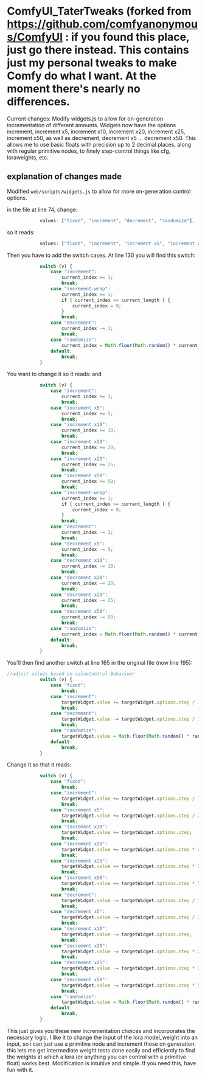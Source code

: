 ComfyUI_TaterTweaks (forked from https://github.com/comfyanonymous/ComfyUI : if you found this place, just go there instead. This contains just my personal tweaks to make Comfy do what I want. At the moment there's nearly no differences.
=======

Current changes: Modify widgets.js to allow for on-generation incrementation of different amounts. Widgets now have the options increment, increment x5, increment x10, increment x20, increment x25, increment x50, as well as decrement, decrement x5 ... decrement x50.  This allows me to use basic floats with precision up to 2 decimal places, along with regular primitive nodes, to finely step-control things like cfg, loraweights, etc.

## explanation of changes made
Modified ```web/scripts/widgets.js``` to allow for more on-generation control options.

in the file at line 74, change:
```javascript
			values: ["fixed", "increment", "decrement", "randomize"],
```
so it reads:
```javascript
			values: ["fixed", "increment", "increment x5", "increment x10", "increment x20", "increment x25", "increment x50", "decrement", "decrement x5", "decrement x10", "decrement x20", "decrement x25", "decrement x50", "randomize"],
```

Then you have to add the switch cases.
At line 130 you will find this switch:
```javascript
			switch (v) {
				case "increment":
					current_index += 1;
					break;
				case "increment-wrap":
					current_index += 1;
					if ( current_index >= current_length ) {
					    current_index = 0;
					}
					break;
				case "decrement":
					current_index -= 1;
					break;
				case "randomize":
					current_index = Math.floor(Math.random() * current_length);
				default:
					break;
			}
```
You want to change it so it reads:
and
```javascript
			switch (v) {
				case "increment":
					current_index += 1;
					break;
				case "increment x5":
					current_index += 5;
					break;
				case "increment x10":
					current_index += 10;
					break;
				case "increment x20":
					current_index += 20;
					break;
				case "increment x25":
					current_index += 25;
					break;
				case "increment x50":
					current_index += 50;
					break;
				case "increment-wrap":
					current_index += 1;
					if ( current_index >= current_length ) {
					    current_index = 0;
					}
					break;
				case "decrement":
					current_index -= 1;
					break;
				case "decrement x5":
					current_index -= 5;
					break;
				case "decrement x10":
					current_index -= 10;
					break;
				case "decrement x20":
					current_index -= 20;
					break;
				case "decrement x25":
					current_index -= 25;
					break;
				case "decrement x50":
					current_index -= 50;
					break;
				case "randomize":
					current_index = Math.floor(Math.random() * current_length);
				default:
					break;
			}
```

You'll then find another switch at line 165 in the original file (now line 195):
```javascript
//adjust values based on valueControl Behaviour
			switch (v) {
				case "fixed":
					break;
				case "increment":
					targetWidget.value += targetWidget.options.step / 10;
					break;
				case "decrement":
					targetWidget.value -= targetWidget.options.step / 10;
					break;
				case "randomize":
					targetWidget.value = Math.floor(Math.random() * range) * (targetWidget.options.step / 10) + min;
				default:
					break;
			}
```
Change it so that it reads:
```javascript
			switch (v) {
				case "fixed":
					break;
				case "increment":
					targetWidget.value += targetWidget.options.step / 10;
					break;
				case "increment x5":
					targetWidget.value += targetWidget.options.step / 2;
					break;
				case "increment x10":
					targetWidget.value += targetWidget.options.step;
					break;
				case "increment x20":
					targetWidget.value += targetWidget.options.step * 2;
					break;
				case "increment x25":
					targetWidget.value += targetWidget.options.step * 2.5;
					break;
				case "increment x50":
					targetWidget.value += targetWidget.options.step * 5;
					break;
				case "decrement":
					targetWidget.value -= targetWidget.options.step / 10;
					break;
				case "decrement x5":
					targetWidget.value -= targetWidget.options.step / 2;
					break;
				case "decrement x10":
					targetWidget.value -= targetWidget.options.step;
					break;
				case "decrement x20":
					targetWidget.value -= targetWidget.options.step * 2;
					break;
				case "decrement x25":
					targetWidget.value -= targetWidget.options.step * 2.5;
					break;
				case "decrement x50":
					targetWidget.value -= targetWidget.options.step * 5;
					break;
				case "randomize":
					targetWidget.value = Math.floor(Math.random() * range) * (targetWidget.options.step / 10) + min;
				default:
					break;
			}
```

This just gives you these new incrementation choices and incorporates the necessary logic. I like it to change the input of the lora model_weight into an input, so i can just use a primitive node and increment those on generation. this lets me get intermediate weight tests done easily and efficiently to find the weights at which a lora (or anything you can control with a primitive float) works best. Modification is intuitive and simple. If you need this, have fun with it.
